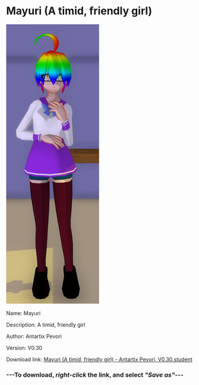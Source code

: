 # Mayuri (A timid, friendly girl)

<img src = "https://raw.githubusercontent.com/Arbiter1223/Daigaku-Gurashi-Custom-Students/master/Students/Files/Mayuri%20(A%20timid%2C%20friendly%20girl).png">

Name: Mayuri

Description: A timid, friendly girl

Author: Antartix Pevori

Version: V0.30

Download link: <a href="https://raw.githubusercontent.com/Arbiter1223/Daigaku-Gurashi-Custom-Students/master/Students/Files/Mayuri%20(A%20timid%2C%20friendly%20girl)%20-%20Antartix%20Pevori%2C%20V0.30.student">Mayuri (A timid, friendly girl) - Antartix Pevori, V0.30.student</a>

### ---**To download, _right-click_ the link, and select _"Save as"_**---
